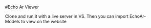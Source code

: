 #Echo Ar Viewer

Clone and run it with a live server in VS. Then you can import EchoAr-Models to view on the website
